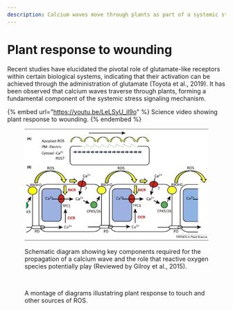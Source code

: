 ```yaml
---
description: Calcium waves move through plants as part of a systemic stress signaling.
---
```


# Plant response to wounding

Recent studies have elucidated the pivotal role of glutamate-like receptors within certain biological systems, indicating that their activation can be achieved through the administration of glutamate (Toyota et al., 2019). It has been observed that calcium waves traverse through plants, forming a fundamental component of the systemic stress signaling mechanism.

{% embed url="https://youtu.be/LeLSyU_iI9o" %}
Science video showing plant response to wounding.&#x20;
{% endembed %}

<figure><img src=".gitbook/assets/image (1) (1) (1).png" alt=""><figcaption><p>Schematic diagram showing key components required for the propagation of a calcium wave and the role that reactive oxygen species potentially play (Reviewed by Gilroy et al., 2015).</p></figcaption></figure>



<figure><img src="https://lh5.googleusercontent.com/uNU7KfyZzsYzympOYqZZd8ZL31h6odSmHa-F8mQvft1f_OX11gPBIpk4VsnxH9Cxd2h8ATxt3pnWzJ8k_aXezyYgrs5M_YnVCo5HW49rd5_1eBs3_mG1ILVjaSIHcHzB7Q=w1280" alt=""><figcaption><p>A montage of diagrams illustatring plant response to touch and other sources of ROS.</p></figcaption></figure>
